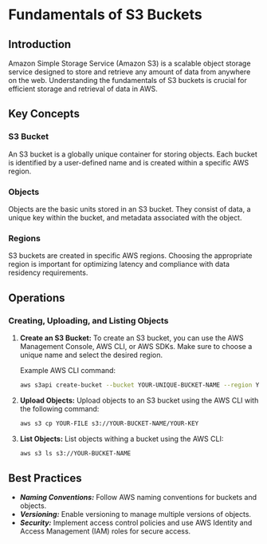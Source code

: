# Fundamentals of S3 Buckets

## Introduction

Amazon Simple Storage Service (Amazon S3) is a scalable object storage service designed to store and retrieve any amount of data from anywhere on the web. Understanding the fundamentals of S3 buckets is crucial for efficient storage and retrieval of data in AWS.

## Key Concepts

### S3 Bucket

An S3 bucket is a globally unique container for storing objects. Each bucket is identified by a user-defined name and is created within a specific AWS region.

### Objects

Objects are the basic units stored in an S3 bucket. They consist of data, a unique key within the bucket, and metadata associated with the object.

### Regions

S3 buckets are created in specific AWS regions. Choosing the appropriate region is important for optimizing latency and compliance with data residency requirements.

## Operations

### Creating, Uploading, and Listing Objects

1. **Create an S3 Bucket:**
   To create an S3 bucket, you can use the AWS Management Console, AWS CLI, or AWS SDKs. Make sure to choose a unique name and select the desired region.

   Example AWS CLI command:

   ```bash
   aws s3api create-bucket --bucket YOUR-UNIQUE-BUCKET-NAME --region YOUR-REGION
   ```

2. **Upload Objects:**
   Upload objects to an S3 bucket using the AWS CLI with the following command:

   ```bash
   aws s3 cp YOUR-FILE s3://YOUR-BUCKET-NAME/YOUR-KEY
   ```

3. **List Objects:**
   List objects withing a bucket using the AWS CLI:

   ```bash
   aws s3 ls s3://YOUR-BUCKET-NAME
   ```

## Best Practices

- ***Naming Conventions:*** Follow AWS naming conventions for buckets and objects.
- ***Versioning:*** Enable versioning to manage multiple versions of objects.
- ***Security:*** Implement access control policies and use AWS Identity and Access Management (IAM) roles for secure access.
